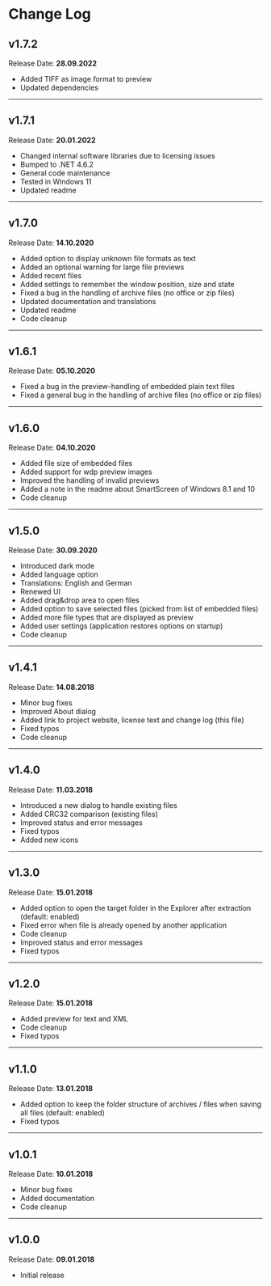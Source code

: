 # Change Log

## v1.7.2

Release Date: **28.09.2022**

- Added TIFF as image format to preview
- Updated dependencies

---

## v1.7.1

Release Date: **20.01.2022**

- Changed internal software libraries due to licensing issues
- Bumped to .NET 4.6.2
- General code maintenance
- Tested in Windows 11
- Updated readme

---

## v1.7.0

Release Date: **14.10.2020**

- Added option to display unknown file formats as text
- Added an optional warning for large file previews
- Added recent files
- Added settings to remember the window position, size and state
- Fixed a bug in the handling of archive files (no office or zip files)
- Updated documentation and translations
- Updated readme
- Code cleanup

---

## v1.6.1

Release Date: **05.10.2020**

- Fixed a bug in the preview-handling of embedded plain text files
- Fixed a general bug in the handling of archive files (no office or zip files)

---

## v1.6.0

Release Date: **04.10.2020**

- Added file size of embedded files
- Added support for wdp preview images
- Improved the handling of invalid previews
- Added a note in the readme about SmartScreen of Windows 8.1 and 10
- Code cleanup

---

## v1.5.0

Release Date: **30.09.2020**

- Introduced dark mode
- Added language option
- Translations: English and German
- Renewed UI
- Added drag&drop area to open files
- Added option to save selected files (picked from list of embedded files)
- Added more file types that are displayed as preview
- Added user settings (application restores options on startup)
- Code cleanup

---

## v1.4.1

Release Date: **14.08.2018**

- Minor bug fixes
- Improved About dialog
- Added link to project website, license text and change log (this file)
- Fixed typos
- Code cleanup

---

## v1.4.0

Release Date: **11.03.2018**

- Introduced a new dialog to handle existing files
- Added CRC32 comparison (existing files)
- Improved status and error messages
- Fixed typos
- Added new icons

---

## v1.3.0

Release Date: **15.01.2018**

- Added option to open the target folder in the Explorer after extraction (default: enabled)
- Fixed error when file is already opened by another application
- Code cleanup
- Improved status and error messages
- Fixed typos

---

## v1.2.0

Release Date: **15.01.2018**

- Added preview for text and XML
- Code cleanup
- Fixed typos

---

## v1.1.0

Release Date: **13.01.2018**

- Added option to keep the folder structure of archives / files when saving all files (default: enabled)
- Fixed typos

---

## v1.0.1

Release Date: **10.01.2018**

- Minor bug fixes
- Added documentation
- Code cleanup

---

## v1.0.0

Release Date: **09.01.2018**

- Initial release
